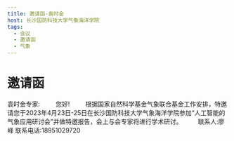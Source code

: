 ```yaml
---
title: 邀请函-袁时金
host: 长沙国防科技大学气象海洋学院
tags:
  - 会议
  - 邀请函
  - 气象
---
```


# 邀请函
袁时金专家:
&emsp;&emsp; 您好!
&emsp;&emsp; 根据国家自然科学基金气象联合基金工作安排，特邀请您于2023年4月23日-25日在长沙国防科技大学气象海洋学院参加“人工智能的气象应用研讨会”并做特邀报告，会上与会专家将进行学术研讨。
&emsp;&emsp; 联系人:廖峰 联系电话:18951029720
